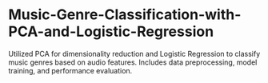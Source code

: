 # Music-Genre-Classification-with-PCA-and-Logistic-Regression
Utilized PCA for dimensionality reduction and Logistic Regression to classify music genres based on audio features. Includes data preprocessing, model training, and performance evaluation.
